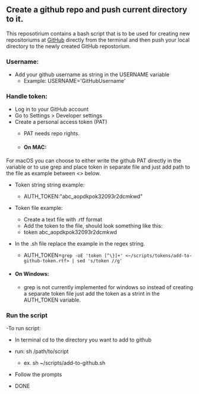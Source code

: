 ## Create a github repo and push current directory to it.
This reposotirium contains a bash script that is to be used for creating new repositoriums at [GitHub](https://github.com/) directly from the terminal and then push your local directory to the newly created GitHub repostorium.

  ### Username:
  - Add your github username as string in the USERNAME variable
    - Example: USERNAME='GitHubUsername'  

  ### Handle token:
- Log in to your GitHub account
- Go to Settings > Developer settings
- Create a personal access token (PAT)
  - PAT needs repo rights.

  - #### On MAC:  
For macOS you can choose to either write the github PAT directly in the variable or to use grep and place token in separate file and just add path to the file as example between <> below.  

  - Token string string example:
    - AUTH_TOKEN:"abc_aopdkpok32093r2dcmkwd"

  - Token file example:
    - Create a text file with .rtf format
    - Add the token to the file, should look something like this:  
    - token abc_aopdkpok32093r2dcmkwd
  - In the .sh file replace the example <path> in the regex string.
    - AUTH_TOKEN=`grep -oE 'token [^\}]+' <~/scripts/tokens/add-to-github-token.rtf> | sed 's/token //g'`

- #### On Windows:
  - grep is not currently implemented for windows so instead of creating a separate token file just add the token as a strint in the AUTH_TOKEN variable.

### Run the script  
-To run script:  
  - In terminal cd to the directory you want to add to github
  - run: sh /path/to/script
    - ex. sh ~/scripts/add-to-github.sh

- Follow the prompts
- DONE
